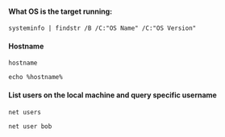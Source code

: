 #### What OS is the target running:
`systeminfo | findstr /B /C:"OS Name" /C:"OS Version"`

#### Hostname
`hostname`

`echo %hostname%`

#### List users on the local machine and query specific username
`net users`

`net user bob`


##### 

##### 

##### 

##### 

##### 

##### 

##### 

##### 

##### 

##### 

